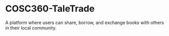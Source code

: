 # COSC360-TaleTrade
A platform where users can share, borrow, and exchange books with others in their local community.
